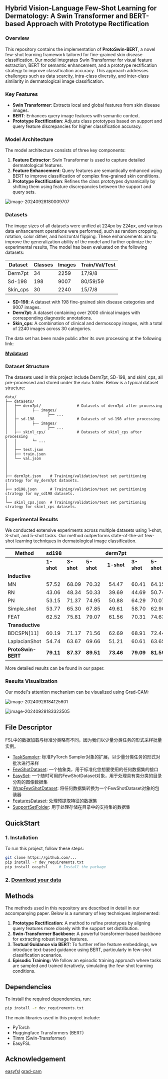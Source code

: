 ## Hybrid Vision-Language Few-Shot Learning for Dermatology: A Swin Transformer and BERT-based Approach with Prototype Rectification

### Overview

This repository contains the implementation of **ProtoSwin-BERT**, a novel few-shot learning framework tailored for fine-grained skin disease classification. Our model integrates Swin Transformer for visual feature extraction, BERT for semantic enhancement, and a prototype rectification strategy to improve classification accuracy. This approach addresses challenges such as data scarcity, intra-class diversity, and inter-class similarity in dermatological image classification.



### Key Features

- **Swin Transformer**: Extracts local and global features from skin disease images.
- **BERT**: Enhances query image features with semantic context.
- **Prototype Rectification**: Adjusts class prototypes based on support and query feature discrepancies for higher classification accuracy.



### Model Architecture

The model architecture consists of three key components:

1. **Feature Extractor**: Swin Transformer is used to capture detailed dermatological features.
2. **Feature Enhancement**: Query features are semantically enhanced using BERT to improve classification of complex fine-grained skin conditions.
3. **Prototype Rectification**: Refines the class prototypes dynamically by shifting them using feature discrepancies between the support and query sets.

![image-20240928180009707](../../../../../Users/33828/AppData/Roaming/Typora/typora-user-images/image-20240928180009707.png)



### Datasets

The image sizes of all datasets were unified at 224px by 224px, and various data enhancement operations were performed, such as random cropping, rotation, color dither, and horizontal flipping. These enhancements aim to improve the generalization ability of the model and further optimize the experimental results, The model has been evaluated on the following datasets:

| Dataset  | Classes | Images | Train/Val/Test |
| -------- | ------- | ------ | -------------- |
| Derm7pt  | 34      | 2259   | 17/9/8         |
| Sd-198   | 198     | 9007   | 80/59/59       |
| Skin_cps | 30      | 2240   | 15/7/8         |

- **SD-198**: A dataset with 198 fine-grained skin disease categories and 9007 images.
- **Derm7pt**: A dataset containing over 2000 clinical images with corresponding diagnostic annotations.
- **Skin_cps**: A combination of clinical and dermoscopy images, with a total of 2240 images across 30 categories.

The data set has been made public after its own processing at the following link:

**[Mydataset](https://drive.google.com/drive/folders/1jg4itKPlFOeIVOsV7yr95ll3Fh82EWuy)**



### Dataset Structure

The datasets used in this project include Derm7pt, SD-198, and skinl_cps, all pre-processed and stored under the `data` folder. Below is a typical dataset structure:

```
data/
├── datasets/
│   ├── derm7pt/				# Datasets of derm7pt after processing
│   │       ├── images/	 		
│   │              ├── ...
│   ├─ sd-198					# Datasets of sd-198 after processing
│   │       ├── images/
│   │              ├── ...
│   ├── skinl_cps/				# Datasets of skinl_cps after processing
│   │       └─ ...
│   │
│   ├── test.json	
│   ├── train.json
│   └── val.json
│   
│   
│ 
├── derm7pt.json    # Training/validation/test set partitioning strategy for my_derm7pt datasets.
│ 
├── sd198.json      # Training/validation/test set partitioning strategy for my_sd198 datasets.
│ 
└── skinl_cps.json  # Training/validation/test set partitioning strategy for skinl_cps datasets.  
```



### Experimental Results

We conducted extensive experiments across multiple datasets using 1-shot, 3-shot, and 5-shot tasks. Our method outperforms state-of-the-art few-shot learning techniques in dermatological image classification.

| **Method**         | **sd198**  |            |            | **derm7pt** |            |            | **skinl_cps** |            |            |
| ------------------ | ---------- | ---------- | ---------- | :---------: | ---------- | ---------- | ------------- | ---------- | ---------- |
|                    | **1-shot** | **3-shot** | **5-shot** | **1-shot**  | **3-shot** | **5-shot** | **1-shot**    | **3-shot** | **5-shot** |
| **Inductive**      |            |            |            |             |            |            |               |            |            |
| MN                 | 57.52      | 68.09      | 70.32      |    54.47    | 60.41      | 64.15      | 44.72         | 53.69      | 60.45      |
| RN                 | 43.06      | 48.34      | 50.33      |    39.69    | 44.69      | 50.74      | 36.43         | 44.90      | 47.95      |
| PN                 | 53.15      | 71.37      | 74.95      |    50.88    | 64.29      | 70.07      | 45.10         | 55.89      | 60.40      |
| Simple_shot        | 53.77      | 65.30      | 67.85      |    49.61    | 58.70      | 62.90      | 43.60         | 51.48      | 56.19      |
| FEAT               | 62.52      | 75.81      | 79.07      |    61.56    | 70.31      | 74.63      | 45.36         | 54.44      | 60.85      |
| **Transductive**   |            |            |            |             |            |            |               |            |            |
| BDCSPN[11]         | 60.19      | 71.17      | 71.56      |    62.69    | 68.91      | 72.44      | 45.66         | 51.09      | 55.11      |
| LaplacianShot      | 54.74      | 63.67      | 69.66      |    51.21    | 60.61      | 63.65      | 44.48         | 52.04      | 55.21      |
| **ProtoSwin-BERT** | **79.11**  | **87.37**  | **89.51**  |  **73.46**  | **79.09**  | **81.59**  | **50.97**     | **61.35**  | **69.48**  |

More detailed results can be found in our paper.



### Results Visualization

Our model's attention mechanism can be visualized using Grad-CAM: 

![image-20240928184125601](../../../../../Users/33828/AppData/Roaming/Typora/typora-user-images/image-20240928184125601.png)

![image-20240928183323505](../../../../../Users/33828/AppData/Roaming/Typora/typora-user-images/image-20240928183323505.png)

## File Descriptor

FSL中的数据加载与标准分类略有不同，因为我们以少量分类任务的形式采样批量实例。
- [TaskSampler](easyfsl/samplers/task_sampler.py): 标准PyTorch Sampler对象的扩展，以少量分类任务的形式对批次进行采样
- [FewShotDataset](easyfsl/datasets/few_shot_dataset.py): 一个抽象类，用于标准化您想要使用的任何数据集的接口
- [EasySet](easyfsl/datasets/easy_set.py): 一个随时可用的FewShotDataset对象，用于处理具有类分类的目录分割的图像数据集
- [WrapFewShotDataset](easyfsl/datasets/wrap_few_shot_dataset.py): 将任何数据集转换为一个FewShotDataset对象的包装器
- [FeaturesDataset](easyfsl/datasets/features_dataset.py): 处理预提取特征的数据集
- [SupportSetFolder](easyfsl/datasets/support_set_folder.py): 用于处理存储在目录中的支持集的数据集



## QuickStart

### 1.  Installation

To run this project, follow these steps:

```bash
git clone https://github.com/...
pip install -r dev_requirements.txt
pip install easyfsl		# Install the package
```

### 2. [Download your data](https://drive.google.com/drive/folders/1jg4itKPlFOeIVOsV7yr95ll3Fh82EWuy)



## Methods

The methods used in this repository are described in detail in our accompanying paper. Below is a summary of key techniques implemented:

1. **Prototype Rectification:**
  A method to refine prototypes by aligning query features more closely with the support set distribution.
2. **Swin-Transformer Backbone:**
  A powerful transformer-based backbone for extracting robust image features.
3. **Textual Guidance via BERT:**
  To further refine feature embeddings, we introduce text-based guidance using BERT, particularly in few-shot classification scenarios.
4. **Episodic Training:**
  We follow an episodic training approach where tasks are sampled and trained iteratively, simulating the few-shot learning conditions.



## Dependencies

To install the required dependencies, run:

```bash
pip install -r dev_requirements.txt
```

The main libraries used in this project include:

- PyTorch
- Huggingface Transformers (BERT)
- Timm (Swin-Transformer)
- EasyFSL



## Acknowledgement

[easyfsl](https://github.com/sicara/easy-few-shot-learning)
[grad-cam](https://github.com/WZMIAOMIAO/deep-learning-for-image-processing/tree/master/pytorch_classification/grad_cam)

